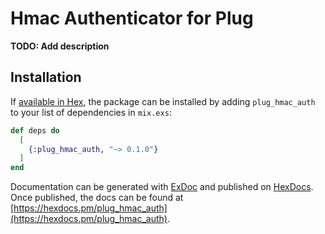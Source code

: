 # Hmac Authenticator for Plug

**TODO: Add description**

## Installation

If [available in Hex](https://hex.pm/docs/publish), the package can be installed
by adding `plug_hmac_auth` to your list of dependencies in `mix.exs`:

```elixir
def deps do
  [
    {:plug_hmac_auth, "~> 0.1.0"}
  ]
end
```

Documentation can be generated with [ExDoc](https://github.com/elixir-lang/ex_doc)
and published on [HexDocs](https://hexdocs.pm). Once published, the docs can
be found at [https://hexdocs.pm/plug_hmac_auth](https://hexdocs.pm/plug_hmac_auth).

